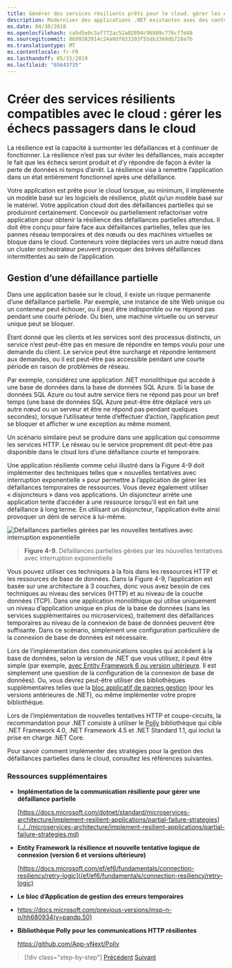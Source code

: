 ```yaml
---
title: Générer des services résilients prêts pour le cloud. gérer les échecs passagers dans le cloud
description: Moderniser des applications .NET existantes avec des conteneurs de Cloud Azure et Windows | Générer des services résilients prêts pour le cloud. gérer les échecs passagers dans le cloud
ms.date: 04/30/2018
ms.openlocfilehash: ca5d5e0c3af772ac52a02894c96889c776cf7d48
ms.sourcegitcommit: 8699383914c24a0df033393f55db3369db728a7b
ms.translationtype: MT
ms.contentlocale: fr-FR
ms.lasthandoff: 05/15/2019
ms.locfileid: "65643735"
---
```

# <a name="build-resilient-services-ready-for-the-cloud-embrace-transient-failures-in-the-cloud"></a>Créer des services résilients compatibles avec le cloud : gérer les échecs passagers dans le cloud

La résilience est la capacité à surmonter les défaillances et à continuer de fonctionner. La résilience n’est pas sur éviter les défaillances, mais accepter le fait que les échecs seront produit et d’y répondre de façon à éviter la perte de données ni temps d’arrêt. La résilience vise à remettre l’application dans un état entièrement fonctionnel après une défaillance.

Votre application est prête pour le cloud lorsque, au minimum, il implémente un modèle basé sur les logiciels de résilience, plutôt qu’un modèle basé sur le matériel. Votre application cloud doit des défaillances partielles qui se produiront certainement. Concevoir ou partiellement refactoriser votre application pour obtenir la résilience des défaillances partielles attendus. Il doit être conçu pour faire face aux défaillances partielles, telles que les pannes réseau temporaires et des nœuds ou des machines virtuelles se bloque dans le cloud. Conteneurs voire déplacées vers un autre nœud dans un cluster orchestrateur peuvent provoquer des brèves défaillances intermittentes au sein de l’application.

## <a name="handling-partial-failure"></a>Gestion d’une défaillance partielle

Dans une application basée sur le cloud, il existe un risque permanente d’une défaillance partielle. Par exemple, une instance de site Web unique ou un conteneur peut échouer, ou il peut être indisponible ou ne répond pas pendant une courte période. Ou bien, une machine virtuelle ou un serveur unique peut se bloquer.

Étant donné que les clients et les services sont des processus distincts, un service n’est peut-être pas en mesure de répondre en temps voulu pour une demande du client. Le service peut être surchargé et répondre lentement aux demandes, ou il est peut-être pas accessible pendant une courte période en raison de problèmes de réseau.

Par exemple, considérez une application .NET monolithique qui accède à une base de données dans la base de données SQL Azure. Si la base de données SQL Azure ou tout autre service tiers ne répond pas pour un bref temps (une base de données SQL Azure peut-être être déplacé vers un autre nœud ou un serveur et être ne répond pas pendant quelques secondes), lorsque l’utilisateur tente d’effectuer d’action, l’application peut se bloquer et afficher w une exception au même moment.

Un scénario similaire peut se produire dans une application qui consomme les services HTTP. Le réseau ou le service proprement dit peut-être pas disponible dans le cloud lors d’une défaillance courte et temporaire.

Une application résiliente comme celui illustré dans la Figure 4-9 doit implémenter des techniques telles que « nouvelles tentatives avec interruption exponentielle » pour permettre à l’application de gérer les défaillances temporaires de ressources. Vous devez également utiliser « disjoncteurs » dans vos applications. Un disjoncteur arrête une application tente d’accéder à une ressource lorsqu’il est en fait une défaillance à long terme. En utilisant un disjoncteur, l’application évite ainsi provoquer un déni de service à lui-même.

![Défaillances partielles gérées par les nouvelles tentatives avec interruption exponentielle](./media/image9.png)

> **Figure 4-9.** Défaillances partielles gérées par les nouvelles tentatives avec interruption exponentielle

Vous pouvez utiliser ces techniques à la fois dans les ressources HTTP et les ressources de base de données. Dans la Figure 4-9, l’application est basée sur une architecture à 3 couches, donc vous avez besoin de ces techniques au niveau des services (HTTP) et au niveau de la couche données (TCP). Dans une application monolithique qui utilise uniquement un niveau d’application unique en plus de la base de données (sans les services supplémentaires ou microservices), traitement des défaillances temporaires au niveau de la connexion de base de données peuvent être suffisante. Dans ce scénario, simplement une configuration particulière de la connexion de base de données est nécessaire.

Lors de l’implémentation des communications souples qui accèdent à la base de données, selon la version de .NET que vous utilisez, il peut être simple (par exemple, [avec Entity Framework 6 ou version ultérieure](/ef/ef6/fundamentals/connection-resiliency/retry-logic). Il est simplement une question de la configuration de la connexion de base de données). Ou, vous devrez peut-être utiliser des bibliothèques supplémentaires telles que la [bloc applicatif de pannes gestion](https://docs.microsoft.com/previous-versions/msp-n-p/hh680934(v=pandp.50)) (pour les versions antérieures de .NET), ou même implémenter votre propre bibliothèque.

Lors de l’implémentation de nouvelles tentatives HTTP et coupe-circuits, la recommandation pour .NET consiste à utiliser le [Polly](https://github.com/App-vNext/Polly) bibliothèque qui cible .NET Framework 4.0, .NET Framework 4.5 et .NET Standard 1.1, qui inclut la prise en charge .NET Core.

Pour savoir comment implémenter des stratégies pour la gestion des défaillances partielles dans le cloud, consultez les références suivantes.

### <a name="additional-resources"></a>Ressources supplémentaires

- **Implémentation de la communication résiliente pour gérer une défaillance partielle**

    [https://docs.microsoft.com/dotnet/standard/microservices-architecture/implement-resilient-applications/partial-failure-strategies](../../microservices-architecture/implement-resilient-applications/partial-failure-strategies.md)

- **Entity Framework la résilience et nouvelle tentative logique de connexion (version 6 et versions ultérieure)**

    [https://docs.microsoft.com/ef/ef6/fundamentals/connection-resiliency/retry-logic](/ef/ef6/fundamentals/connection-resiliency/retry-logic)

- **Le bloc d’Application de gestion des erreurs temporaires**

- <https://docs.microsoft.com/previous-versions/msp-n-p/hh680934(v=pandp.50)>

- **Bibliothèque Polly pour les communications HTTP résilientes**

    https://github.com/App-vNext/Polly

>[!div class="step-by-step"]
>[Précédent](when-to-deploy-windows-containers-to-azure-container-service-kubernetes.md)
>[Suivant](modernize-your-apps-with-monitoring-and-telemetry.md)
